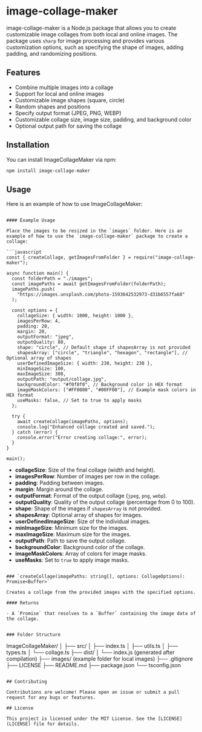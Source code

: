# image-collage-maker

image-collage-maker is a Node.js package that allows you to create customizable image collages from both local and online images. The package uses `sharp` for image processing and provides various customization options, such as specifying the shape of images, adding padding, and randomizing positions.

## Features

- Combine multiple images into a collage
- Support for local and online images
- Customizable image shapes (square, circle)
- Random shapes and positions
- Specify output format (JPEG, PNG, WEBP)
- Customizable collage size, image size, padding, and background color
- Optional output path for saving the collage

## Installation

You can install ImageCollageMaker via npm:

```sh
npm install image-collage-maker
```

## Usage

Here is an example of how to use ImageCollageMaker:

````

#### Example Usage

Place the images to be resized in the `images` folder. Here is an example of how to use the `image-collage-maker` package to create a collage:

```javascript
const { createCollage, getImagesFromFolder } = require("image-collage-maker");

async function main() {
  const folderPath = "./images";
  const imagePaths = await getImagesFromFolder(folderPath);
  imagePaths.push(
    "https://images.unsplash.com/photo-1593642532973-d31b6557fa68"
  );

  const options = {
    collageSize: { width: 1000, height: 1000 },
    imagesPerRow: 4,
    padding: 20,
    margin: 20,
    outputFormat: "jpeg",
    outputQuality: 80,
    shape: "circle", // Default shape if shapesArray is not provided
    shapesArray: ["circle", "triangle", "hexagon", "rectangle"], // Optional array of shapes
    userDefinedImageSize: { width: 230, height: 230 },
    minImageSize: 100,
    maxImageSize: 300,
    outputPath: "output/collage.jpg",
    backgroundColor: "#f0f0f0", // Background color in HEX format
    imageMaskColors: ["#FF0000", "#00FF00"], // Example mask colors in HEX format
    useMasks: false, // Set to true to apply masks
  };

  try {
    await createCollage(imagePaths, options);
    console.log("Enhanced collage created and saved.");
  } catch (error) {
    console.error("Error creating collage:", error);
  }
}

main();
````

- **collageSize**: Size of the final collage (width and height).
- **imagesPerRow**: Number of images per row in the collage.
- **padding**: Padding between images.
- **margin**: Margin around the collage.
- **outputFormat**: Format of the output collage (`jpeg`, `png`, `webp`).
- **outputQuality**: Quality of the output collage (percentage from 0 to 100).
- **shape**: Shape of the images if `shapesArray` is not provided.
- **shapesArray**: Optional array of shapes for images.
- **userDefinedImageSize**: Size of the individual images.
- **minImageSize**: Minimum size for the images.
- **maxImageSize**: Maximum size for the images.
- **outputPath**: Path to save the output collage.
- **backgroundColor**: Background color of the collage.
- **imageMaskColors**: Array of colors for image masks.
- **useMasks**: Set to `true` to apply image masks.

```

### `createCollage(imagePaths: string[], options: CollageOptions): Promise<Buffer>`

Creates a collage from the provided images with the specified options.

#### Returns

- A `Promise` that resolves to a `Buffer` containing the image data of the collage.


### Folder Structure

```

ImageCollageMaker/
│
├── src/
│ ├── index.ts
│ ├── utils.ts
│ ├── types.ts
│ └── collage.ts
├── dist/
│ └── index.js (generated after compilation)
├── images/ (example folder for local images)
├── .gitignore
├── LICENSE
├── README.md
├── package.json
└── tsconfig.json

```

## Contributing

Contributions are welcome! Please open an issue or submit a pull request for any bugs or features.

## License

This project is licensed under the MIT License. See the [LICENSE](LICENSE) file for details.

```
